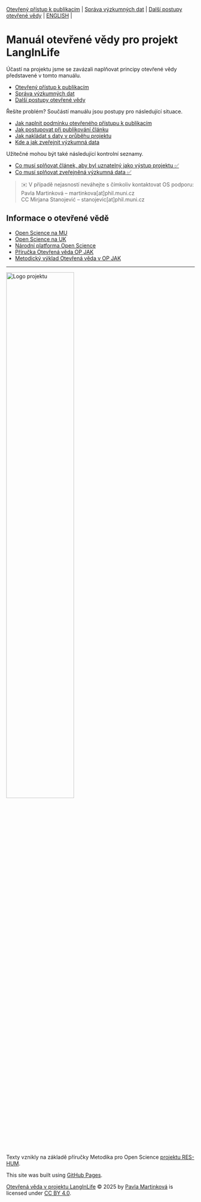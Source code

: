 [Otevřený přístup k publikacím](/osprinciples/open-access) | [Správa výzkumných dat](/osprinciples/sprava-dat) | [Další postupy otevřené vědy](/osprinciples/dalsi-postupy) | [ENGLISH](/osprinciples/index-en) |

# Manuál otevřené vědy pro projekt LangInLife

Účastí na projektu jsme se zavázali naplňovat principy otevřené vědy představené v tomto manuálu.
- [Otevřený přístup k publikacím](/osprinciples/open-access)
- [Správa výzkumných dat](/osprinciples/sprava-dat)
- [Další postupy otevřené vědy](/osprinciples/dalsi-postupy)

Řešíte problém? Součástí manuálu jsou postupy pro následující situace.
- [Jak naplnit podmínku otevřeného přístupu k publikacím](https://pavla-martinkova.github.io/osprinciples/open-access#jak-naplnit-podmínku-otevřeného-přístupu)
- [Jak postupovat při publikování článku](/osprinciples/open-access#jak-postupovat-při-publikování-článku)
- [Jak nakládat s daty v průběhu projektu](/osprinciples/sprava-dat#jak-nakládat-s-daty-v-průběhu-projektu)
- [Kde a jak zveřejnit výzkumná data](/osprinciples/sprava-dat#kde-a-jak-zveřejnit-výzkumná-data)

Užitečné mohou být také následující kontrolní seznamy.
- [Co musí splňovat článek, aby byl uznatelný jako výstup projektu ✅](/osprinciples/open-access#co-musí-splňovat-článek-aby-byl-uznatelný-jako-výstup-projektu)
- [Co musí splňovat zveřejněná výzkumná data ✅](/osprinciples/sprava-dat#co-musí-splňovat-zveřejněná-výzkumná-data)

> ✉️ V případě nejasností neváhejte s čímkoliv kontaktovat OS podporu: <br>
> Pavla Martinková – martinkova[at]phil.muni.cz <br>
> CC Mirjana Stanojević – stanojevic[at]phil.muni.cz

## Informace o otevřené vědě

- [Open Science na MU](https://www.openscience.muni.cz)
- [Open Science na UK](https://openscience.cuni.cz)
- [Národní platforma Open Science](https://openscience.cz/cs/)
- [Příručka Otevřená věda OP JAK](https://opjak.cz/dokumenty/otevrena-veda/)
- [Metodický výklad Otevřená věda v OP JAK](https://opjak.cz/aktuality/metodicky-vyklad-otevrena-veda-pro-projekty-vyzvy-02_22_008-spickovy-vyzkum/)

---

<img src="/osprinciples/footer.png" alt="Logo projektu" style="width: 60%;">

Texty vznikly na základě příručky Metodika pro Open Science [projektu RES-HUM](https://reshum.muni.cz).

This site was built using [GitHub Pages](https://pages.github.com/).

[Otevřená věda v projektu LangInLife](https://pavla-martinkova.github.io/osprinciples/) © 2025 by [Pavla Martinková](https://github.com/pavla-martinkova) is licensed under [CC BY 4.0](https://creativecommons.org/licenses/by/4.0/).
